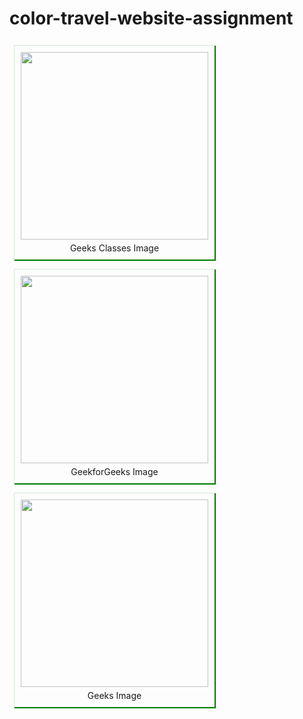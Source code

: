 # color-travel-website-assignment
<!DOCTYPE html>
<html>
<head>
    <style>
        /* style to set body of page */
        body {
            width: 100%;
            margin: auto;
        }
        .gallery {
            width: 100%;
            display: flex;
            flex-flow: row wrap;
        }
        .box {
            flex-basis: 20%;
            width: 100%;
            padding: 10px;
            margin: 8px;
            box-shadow: 1px 1px 1px 1px green;
        }
        .text {
            text-align: center;
            margin-top: 5px;
        }
        .image:hover {
            border: 3px solid green;
        }
        /* media query used here */
        @media only screen and (max-width: 300px) {
            .box {
                flex-basis: 100%;
            }
        }
        @media only screen and (max-width:500px) {
            .box {
                flex-basis: 40%;
            }
        }
    </style>
</head>
<body>
    <div class="gallery">
        <div class="box">
            <div class="image">
                <a target="_blank" href=
"https://media.geeksforgeeks.org/wp-content/uploads/geeksforgeek.pngLinks to an external site.">
                    <img src=
"https://media.geeksforgeeks.org/wp-content/uploads/geeksforgeek.pngLinks to an external site."
                         width="300"
                         height="300">
                </a>
            </div>
            <div class="text">
                Geeks Classes Image
            </div>
        </div>
        <div class="box">
            <div class="image">
                <a target="_blank" href=
"https://media.geeksforgeeks.org/wp-content/uploads/geeksforgeeks-22.pngLinks to an external site.">
                    <img src=
"https://media.geeksforgeeks.org/wp-content/uploads/geeksforgeeks-22.pngLinks to an external site."
                         width="300"
                         height="300">
                </a>
            </div>
            <div class="text">
                GeekforGeeks Image
            </div>
        </div>
        <div class="box">
            <div class="image">
                <a target="_blank"
                   href=
"https://media.geeksforgeeks.org/wp-content/uploads/geeksforgeeks-10.pngLinks to an external site.">
                    <img src=
"https://media.geeksforgeeks.org/wp-content/uploads/geeksforgeeks-10.pngLinks to an external site."
                         width="300"
                         height="300">
                </a>
            </div>
            <div class="text">
                Geeks Image
            </div>
        </div>
    </div>
</body>
</html>
